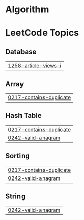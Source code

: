 # Algorithm
<!---LeetCode Topics Start-->
# LeetCode Topics
## Database
|  |
| ------- |
| [1258-article-views-i](https://github.com/fiedith/Algorithm/tree/master/1258-article-views-i) |
## Array
|  |
| ------- |
| [0217-contains-duplicate](https://github.com/fiedith/Algorithm/tree/master/0217-contains-duplicate) |
## Hash Table
|  |
| ------- |
| [0217-contains-duplicate](https://github.com/fiedith/Algorithm/tree/master/0217-contains-duplicate) |
| [0242-valid-anagram](https://github.com/fiedith/Algorithm/tree/master/0242-valid-anagram) |
## Sorting
|  |
| ------- |
| [0217-contains-duplicate](https://github.com/fiedith/Algorithm/tree/master/0217-contains-duplicate) |
| [0242-valid-anagram](https://github.com/fiedith/Algorithm/tree/master/0242-valid-anagram) |
## String
|  |
| ------- |
| [0242-valid-anagram](https://github.com/fiedith/Algorithm/tree/master/0242-valid-anagram) |
<!---LeetCode Topics End-->
